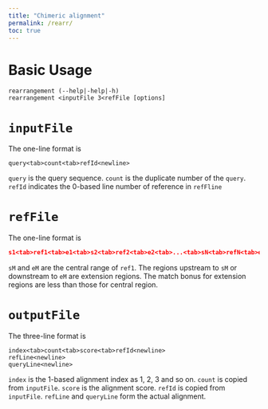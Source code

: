 ```yaml
---
title: "Chimeric alignment"
permalink: /rearr/
toc: true
---
```


# Basic Usage
```{bash}
rearrangement (--help|-help|-h)
rearrangement <inputFile 3<refFile [options]
```

# `inputFile`
The one-line format is
```
query<tab>count<tab>refId<newline>
```
`query` is the query sequence. `count` is the duplicate number of the `query`. `refId` indicates the 0-based line number of reference in `refFline`

# `refFile`
The one-line format is
```json
s1<tab>ref1<tab>e1<tab>s2<tab>ref2<tab>e2<tab>...<tab>sN<tab>refN<tab>eN<newline>
```
`sM` and `eM` are the central range of `ref1`. The regions upstream to `sM` or downstream to `eM` are extension regions. The match bonus for extension regions are less than those for central region.

# `outputFile`
The three-line format is
```
index<tab>count<tab>score<tab>refId<newline>
refLine<newline>
queryLine<newline>
```
`index` is the 1-based alignment index as 1, 2, 3 and so on. `count` is copied from `inputFile`. `score` is the alignment score. `refId` is copied from `inputFile`. `refLine` and `queryLine` form the actual alignment.
